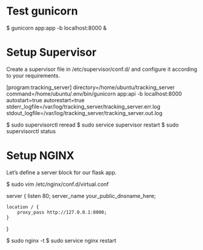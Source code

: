 # Test gunicorn

$ gunicorn app:app -b localhost:8000 &

# Setup Supervisor
Create a supervisor file in /etc/supervisor/conf.d/ and configure it according to your requirements.

[program:tracking_server]
directory=/home/ubuntu/tracking_server
command=/home/ubuntu/.env/bin/gunicorn app:api -b localhost:8000
autostart=true
autorestart=true
stderr_logfile=/var/log/tracking_server/tracking_server.err.log
stdout_logfile=/var/log/tracking_server/tracking_server.out.log

$ sudo supervisorctl reread
$ sudo service supervisor restart
$ sudo supervisorctl status


# Setup NGINX

Let’s define a server block for our flask app.

$ sudo vim /etc/nginx/conf.d/virtual.conf

server {
    listen       80;
    server_name  your_public_dnsname_here;

    location / {
        proxy_pass http://127.0.0.1:8000;
    }
}

$ sudo nginx -t
$ sudo service nginx restart

